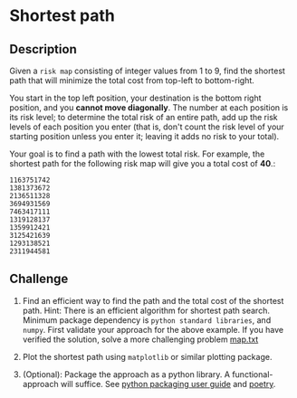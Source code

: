 # Shortest path

## Description

Given a `risk map` consisting of integer values from 1 to 9, find the shortest path that will minimize the total cost from top-left to bottom-right. 

You start in the top left position, your destination is the bottom right position, and you **cannot move diagonally**. The number at each position is its risk level; to determine the total risk of an entire path, add up the risk levels of each position you enter (that is, don't count the risk level of your starting position unless you enter it; leaving it adds no risk to your total).

Your goal is to find a path with the lowest total risk. For example, the shortest path for the following risk map will give you a total cost of **40**.:

    1163751742
    1381373672
    2136511328
    3694931569
    7463417111
    1319128137
    1359912421
    3125421639
    1293138521
    2311944581

## Challenge

1. Find an efficient way to find the path and the total cost of the shortest path. Hint: There is an efficient algorithm for shortest path search. Minimum package dependency is `python standard libraries`, and `numpy`. First validate your approach for the above example. If you have verified the solution, solve a more challenging problem [map.txt](map.txt)

2. Plot the shortest path using `matplotlib` or similar plotting package.

3. (Optional): Package the approach as a python library. A functional-approach will suffice. See [python packaging user guide](https://packaging.python.org/en/latest/) and [poetry](https://python-poetry.org/docs/).
